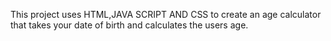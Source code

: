 This project uses HTML,JAVA SCRIPT AND CSS to create an age calculator that takes your date of birth and calculates the users age.
